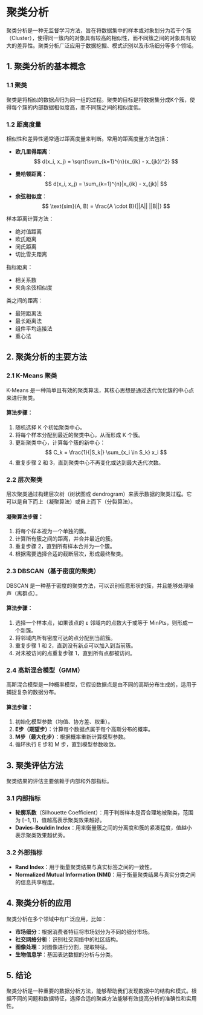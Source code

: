 # 聚类分析

聚类分析是一种无监督学习方法，旨在将数据集中的样本或对象划分为若干个簇（Cluster），使得同一簇内的对象具有较高的相似性，而不同簇之间的对象具有较大的差异性。聚类分析广泛应用于数据挖掘、模式识别以及市场细分等多个领域。

<!-- toc -->

## 1. 聚类分析的基本概念

### 1.1 聚类

聚类是将相似的数据点归为同一组的过程。聚类的目标是将数据集分成K个簇，使得每个簇的内部数据相似度高，而不同簇之间的相似度低。

### 1.2 距离度量

相似性和差异性通常通过距离度量来判断。常用的距离度量方法包括：

- **欧几里得距离**：
  $$
  d(x_i, x_j) = \sqrt{\sum_{k=1}^{n}(x_{ik} - x_{jk})^2}
  $$
  
- **曼哈顿距离**：
  $$
  d(x_i, x_j) = \sum_{k=1}^{n}|x_{ik} - x_{jk}|
  $$

- **余弦相似度**：
  $$
  \text{sim}(A, B) = \frac{A \cdot B}{||A|| ||B||}
  $$



样本距离计算方法：

- 绝对值距离
- 欧氏距离
- 闵氏距离
- 切比雪夫距离

指标距离：

- 相关系数
- 夹角余弦相似度

类之间的距离：

- 最短距离法
- 最长距离法
- 组件平均连接法
- 重心法
## 2. 聚类分析的主要方法

### 2.1 K-Means 聚类

K-Means 是一种简单且有效的聚类算法，其核心思想是通过迭代优化簇的中心点来进行聚类。

#### 算法步骤：

1. 随机选择 K 个初始聚类中心。
2. 将每个样本分配到最近的聚类中心，从而形成 K 个簇。
3. 更新聚类中心，计算每个簇的新中心：
   $$
   C_k = \frac{1}{|S_k|} \sum_{x_i \in S_k} x_i
   $$
4. 重复步骤 2 和 3，直到聚类中心不再变化或达到最大迭代次数。

### 2.2 层次聚类

层次聚类通过构建层次树（树状图或 dendrogram）来表示数据的聚类过程。它可以是自下而上（凝聚算法）或自上而下（分裂算法）。

#### 凝聚算法步骤：

1. 将每个样本视为一个单独的簇。
2. 计算所有簇之间的距离，并合并最近的簇。
3. 重复步骤 2，直到所有样本合并为一个簇。
4. 根据需要选择合适的截断层次，形成最终聚类。

### 2.3 DBSCAN（基于密度的聚类）

DBSCAN 是一种基于密度的聚类方法，可以识别任意形状的簇，并且能够处理噪声（离群点）。

#### 算法步骤：

1. 选择一个样本点，如果该点的 ε 邻域内的点数大于或等于 MinPts，则形成一个新簇。
2. 将邻域内所有密度可达的点分配到当前簇。
3. 重复步骤 1 和 2，直到没有新点可以加入到当前簇。
4. 对未被访问的点重复步骤 1，直到所有点都被访问。

### 2.4 高斯混合模型（GMM）

高斯混合模型是一种概率模型，它假设数据点是由不同的高斯分布生成的，适用于捕捉复杂的数据分布。

#### 算法步骤：

1. 初始化模型参数（均值、协方差、权重）。
2. **E步（期望步）**：计算每个数据点属于每个高斯分布的概率。
3. **M步（最大化步）**：根据概率重新计算模型参数。
4. 循环执行 E 步和 M 步，直到模型参数收敛。

## 3. 聚类评估方法

聚类结果的评估主要依赖于内部和外部指标。

### 3.1 内部指标

- **轮廓系数**（Silhouette Coefficient）：用于判断样本是否合理地被聚类，范围为 $[-1, 1]$，值越高表示聚类效果越好。
- **Davies-Bouldin Index**：用来衡量簇之间的分离度和簇的紧凑程度，值越小表示聚类效果越优秀。

### 3.2 外部指标

- **Rand Index**：用于衡量聚类结果与真实标签之间的一致性。
- **Normalized Mutual Information (NMI)**：用于衡量聚类结果与真实分类之间的信息共享程度。

## 4. 聚类分析的应用

聚类分析在多个领域中有广泛应用，比如：

- **市场细分**：根据消费者特征将市场划分为不同的细分市场。
- **社交网络分析**：识别社交网络中的社区结构。
- **图像处理**：对图像进行分割，提取特征。
- **生物信息学**：基因表达数据的分析与分类。

## 5. 结论

聚类分析是一种重要的数据分析方法，能够帮助我们发现数据中的结构和模式。根据不同的问题和数据特征，选择合适的聚类方法能够有效提高分析的准确性和实用性。
